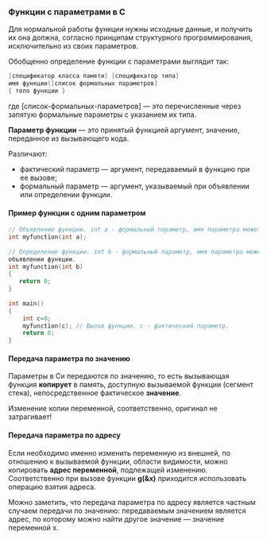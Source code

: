 ### Функции с параметрами в С ###

Для нормальной работы функции нужны исходные данные, и получить их она должна, согласно принципам 
структурного программирования, исключительно из своих параметров.

Обобщенно определение функции с параметрами выглядит так:
```c
[спецификатор класса памяти] [спецификатор типа]
имя функции([список формальных параметров]
{ тело функции }
```
где [список-формальных-параметров] — это перечисленные через запятую формальные параметры с указанием 
их типа.

**Параметр функции** — это принятый функцией аргумент, значение, переданное из вызывающего кода.

Различают:

* фактический параметр — аргумент, передаваемый в функцию при ее вызове;
* формальный параметр — аргумент, указываемый при объявлении или определении функции.

#### Пример функции с одним параметром ####
```c
// Объявление функции. int a - формальный параметр, имя параметра может отсутствовать.
int myfunction(int a); 
 
// Определение функции. int b - формальный параметр, имя параметра может не совпадать с указанным при 
объявлении функции.
int myfunction(int b) 
{
   return 0;
}
 
int main()
{
    int c=0;
    myfunction(c); // Вызов функции. c - фактический параметр.
    return 0;
}
```
#### Передача параметра по значению ####
Параметры в Си передаются по значению, то есть вызывающая функция **копирует** в память, доступную вызываемой 
функции (сегмент стека), непосредственное фактическое **значение**.

Изменение копии переменной, соответственно, оригинал не затрагивает!

#### Передача параметра по адресу ####
Если необходимо именно изменить переменную из внешней, по отношению к вызываемой функции, области видимости, 
можно копировать **адрес переменной**, подлежащей изменению. Соответственно при вызове функции **g(&x)** приходится 
использовать операцию взятия адреса.

Можно заметить, что передача параметра по адресу является частным случаем передачи по значению: передаваемым 
значением является адрес, по которому можно найти другое значение — значение переменной x.

